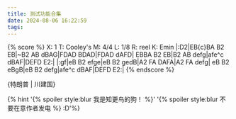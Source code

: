 ```yaml
---
title: 测试功能合集
date: 2024-08-06 16:22:59
tags:
---
```

{% score %}
X: 1
T: Cooley's
M: 4/4
L: 1/8
R: reel
K: Emin
|:D2|EB{c}BA B2 EB|~B2 AB dBAG|FDAD BDAD|FDAD dAFD|
EBBA B2 EB|B2 AB defg|afe^c dBAF|DEFD E2:|
|:gf|eB B2 efge|eB B2 gedB|A2 FA DAFA|A2 FA defg|
eB B2 eBgB|eB B2 defg|afe^c dBAF|DEFD E2:|
{% endscore %}

{特朗普 | 川建国}


{% hint '{% spoiler style:blur 我是知更鸟的狗！ %}' '{% spoiler style:blur 不要在意作者发电 %} :D'%}